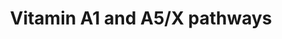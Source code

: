 ---
annotations:
- id: PW:0001116
  parent: signaling pathway
  type: Pathway Ontology
  value: vitamin A and metabolites signaling pathway
- id: PW:0000135
  parent: classic metabolic pathway
  type: Pathway Ontology
  value: metabolic pathway of cofactors, vitamins, nutrients
- id: PW:0000141
  parent: classic metabolic pathway
  type: Pathway Ontology
  value: retinol metabolic pathway
authors:
- Egonw
- Ash iyer
- Eweitz
citedin: ''
communities: []
description: Vitamin A5/X pathway which shows how our food results in precursors from
  which Vitamin A5/X (9CBC, 9CDHBC, 9CDHROL-ES and 9CDKHROL) is metabolized which
  is converted into Vitamin A5/X acid (9CDHRA) which binds to RXR.
last-edited: 2024-08-01
ndex: null
organisms:
- Homo sapiens
redirect_from:
- /index.php/Pathway:WP5397
- /instance/WP5397
- /instance/WP5397_r135005
revision: r135005
schema-jsonld:
- '@context': https://schema.org/
  '@id': https://wikipathways.github.io/pathways/WP5397.html
  '@type': Dataset
  creator:
    '@type': Organization
    name: WikiPathways
  description: Vitamin A5/X pathway which shows how our food results in precursors
    from which Vitamin A5/X (9CBC, 9CDHBC, 9CDHROL-ES and 9CDKHROL) is metabolized
    which is converted into Vitamin A5/X acid (9CDHRA) which binds to RXR.
  keywords:
  - 9CBC
  - 9CDHBC
  - 9CDHRA
  - 9CDHRA-ES
  - 9CDHROL
  - 9CDHROL-ES
  - ATBC
  - ATRA
  - ATRAL
  - ATROL
  - ATROL-ES
  - RARa
  - RARb
  - RARg
  - RXRa
  - RXRb
  - RXRc
  license: CC0
  name: Vitamin A1 and A5/X pathways
seo: CreativeWork
title: Vitamin A1 and A5/X pathways
wpid: WP5397
---